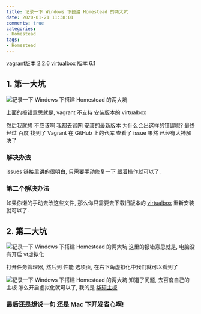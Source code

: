 ```yaml
---
title: 记录一下 Windows 下搭建 Homestead 的两大坑
date: 2020-01-21 11:38:01
comments: true
categories:
- Homestead
tags:
- Homestead
---
```


[vagrant](https://www.vagrantup.com/)版本 2.2.6 
[virtualbox](https://www.virtualbox.org/) 版本 6.1

## 1. 第一大坑 

![记录一下 Windows 下搭建 Homestead 的两大坑](https://cdn.learnku.com/uploads/images/202001/21/25180/dpwrxTRuvG.png!large)

上面的报错意思就是,  vagrant 不支持 安装版本的 virtualbox

然后我就想 不应该啊 我都去官网 安装的最新版本 为什么会出这样的错误呢?
最终经过 百度 找到了 Vagrant 在 GitHub 上的仓库 查看了 issue 果然 已经有大神解决了

### 解决办法
[issues](https://github.com/oracle/vagrant-boxes/issues/178?utm_source=hacpai.com)
链接里讲的很明白, 只需要手动修复一下 跟着操作就可以了.

### 第二个解决办法
如果你懒的手动去改这些文件, 那么你只需要去下载旧版本的  [virtualbox](https://www.virtualbox.org/wiki/Download_Old_Builds_6_0) 重新安装就可以了.

## 2. 第二大坑

![记录一下 Windows 下搭建 Homestead 的两大坑](https://cdn.learnku.com/uploads/images/202001/21/25180/F5NC4eAFoM.png!large)
这里的报错意思就是,  电脑没有开启 vt虚拟化

打开任务管理器, 然后到 性能 选项页, 在右下角虚拟化中我们就可以看到了

![记录一下 Windows 下搭建 Homestead 的两大坑](https://cdn.learnku.com/uploads/images/202001/21/25180/WQ1JezGZxR.png!large)
知道了问题, 去百度自己的 主板 怎么开启虚拟化就可以了, 我的是 [华硕主板](https://zhidao.baidu.com/question/1962404983578552180.html)

### 最后还是想说一句 还是 Mac 下开发省心啊! 